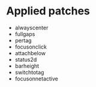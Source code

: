 # Applied patches #
* alwayscenter 
* fullgaps 
* pertag
* focusonclick
* attachbelow
* status2d
* barheight
* switchtotag
* focusonnetactive
